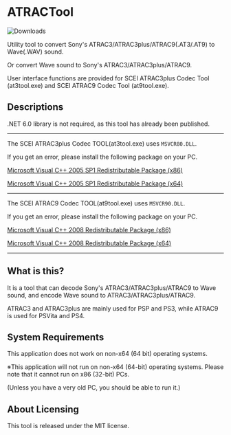 # ATRACTool
![Downloads](https://img.shields.io/github/downloads/XyLe-GBP/ATRACTool-Reloaded/total.svg)  

<p>Utility tool to convert Sony's ATRAC3/ATRAC3plus/ATRAC9(.AT3/.AT9) to Wave(.WAV) sound.</p>
<p>Or convert Wave sound to Sony's ATRAC3/ATRAC3plus/ATRAC9.</p>
<p>User interface functions are provided for SCEI ATRAC3plus Codec Tool (at3tool.exe) and SCEI ATRAC9 Codec Tool (at9tool.exe).</p>

## Descriptions

<p>.NET 6.0 library is not required, as this tool has already been published.</p>

---

<p>The SCEI ATRAC3plus Codec TOOL(at3tool.exe) uses <code>MSVCR80.DLL</code>.</p>
<p>If you get an error, please install the following package on your PC.</p>


[Microsoft Visual C++ 2005 SP1 Redistributable Package (x86)](http://www.microsoft.com/ja-jp/download/details.aspx?id=5638)

[Microsoft Visual C++ 2005 SP1 Redistributable Package (x64)](http://www.microsoft.com/ja-jp/download/details.aspx?id=18471)

---

<p>The SCEI ATRAC9 Codec TOOL(at9tool.exe) uses <code>MSVCR90.DLL</code>.</p>
<p>If you get an error, please install the following package on your PC.</p>


[Microsoft Visual C++ 2008 Redistributable Package (x86)](http://www.microsoft.com/ja-jp/download/details.aspx?id=29)

[Microsoft Visual C++ 2008 Redistributable Package (x64)](http://www.microsoft.com/ja-jp/download/details.aspx?id=15336)

---

## What is this?

<p>It is a tool that can decode Sony's ATRAC3/ATRAC3plus/ATRAC9 to Wave sound, and encode Wave sound to ATRAC3/ATRAC3plus/ATRAC9.</p>
<p>ATRAC3 and ATRAC3plus are mainly used for PSP and PS3, while ATRAC9 is used for PSVita and PS4.</p>

## System Requirements

<p>This application does not work on non-x64 (64 bit) operating systems.</p>
<p>※This application will not run on non-x64 (64-bit) operating systems. Please note that it cannot run on x86 (32-bit) PCs.</p>
<p>(Unless you have a very old PC, you should be able to run it.)</p>

## About Licensing

This tool is released under the MIT license.
